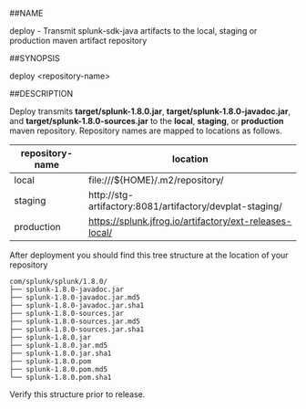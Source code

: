 ##NAME

deploy - Transmit splunk-sdk-java artifacts to the local, staging or production
maven artifact repository

##SYNOPSIS

deploy \<repository-name>

##DESCRIPTION

Deploy transmits **target/splunk-1.8.0.jar**, **target/splunk-1.8.0-javadoc.jar**, and
**target/splunk-1.8.0-sources.jar** to the **local**, **staging**, or **production**
maven repository. Repository names are mapped to locations as follows.

| repository-name | location                                                       |
|-----------------|----------------------------------------------------------------|
| local           | file:///${HOME}/.m2/repository/                                |
| staging         | http://stg-artifactory:8081/artifactory/devplat-staging/       |                                             |
| production      | https://splunk.jfrog.io/artifactory/ext-releases-local/ |

After deployment you should find this tree structure at the location of your repository

    com/splunk/splunk/1.8.0/
    ├── splunk-1.8.0-javadoc.jar
    ├── splunk-1.8.0-javadoc.jar.md5
    ├── splunk-1.8.0-javadoc.jar.sha1
    ├── splunk-1.8.0-sources.jar
    ├── splunk-1.8.0-sources.jar.md5
    ├── splunk-1.8.0-sources.jar.sha1
    ├── splunk-1.8.0.jar
    ├── splunk-1.8.0.jar.md5
    ├── splunk-1.8.0.jar.sha1
    ├── splunk-1.8.0.pom
    ├── splunk-1.8.0.pom.md5
    └── splunk-1.8.0.pom.sha1

Verify this structure prior to release.
